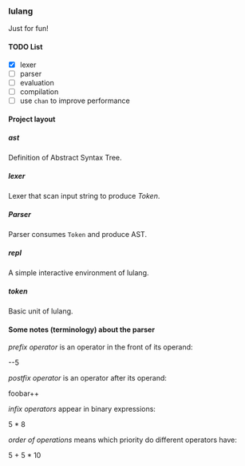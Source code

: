 ### lulang

Just for fun!

#### TODO List

* [x] lexer
* [ ] parser
* [ ] evaluation
* [ ] compilation
* [ ] use `chan` to improve performance

#### Project layout

##### ast

Definition of Abstract Syntax Tree.

##### lexer

Lexer that scan input string to produce *Token*.

##### Parser

Parser consumes `Token` and produce AST.

##### repl

A simple interactive environment of lulang.

##### token

Basic unit of lulang.

#### Some notes (terminology) about the parser

*prefix operator* is an operator in the front of its operand:

--5

*postfix operator* is an operator after its operand:

foobar++

*infix operators* appear in binary expressions:

5 * 8

*order of operations* means which priority do different operators have:

5 + 5 * 10

